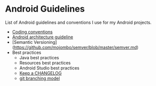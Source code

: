 # Android Guidelines

List of Android guidelines and conventions I use for my Android projects.

* [Coding conventions](coding_conventions.md)
* [Android architecture guideline](android-architecture.md)
* [Semantic Versioning] (https://github.com/mojombo/semver/blob/master/semver.md)
* Best practices
  + Java best practices
  + Resources best practices
  + Android Studio best practices
  + [Keep a CHANGELOG](http://keepachangelog.com)
  + [git branching model](http://nvie.com/posts/a-successful-git-branching-model)
